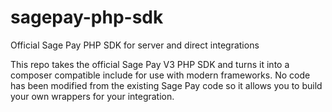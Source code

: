 sagepay-php-sdk
===============

Official Sage Pay PHP SDK for server and direct integrations

This repo takes the official Sage Pay V3 PHP SDK and turns it into a composer compatible include for use with modern frameworks. No code has been modified from the existing Sage Pay code so it allows you to build your own wrappers for your integration.
